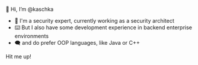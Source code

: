 👋 Hi, I’m @kaschka

- 🔐 I'm a security expert, currently working as a security architect
- ⌨️ But I also have some development experience in backend enterprise environments
- 🗨️ and do prefer OOP languages, like Java or C++

Hit me up!
